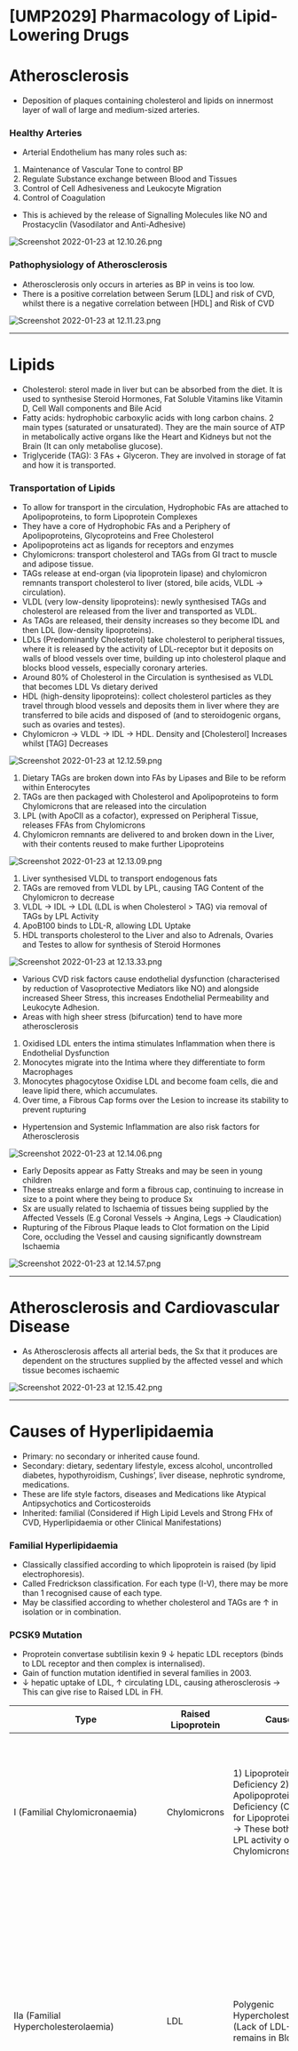 # [UMP2029] Pharmacology of Lipid-Lowering Drugs

# Atherosclerosis

- Deposition of plaques containing cholesterol and lipids on innermost layer of wall of large and medium-sized arteries.

### Healthy Arteries

- Arterial Endothelium has many roles such as:
1. Maintenance of Vascular Tone to control BP
2. Regulate Substance exchange between Blood and Tissues
3. Control of Cell Adhesiveness and Leukocyte Migration
4. Control of Coagulation
- This is achieved by the release of Signalling Molecules like NO and Prostacyclin (Vasodilator and Anti-Adhesive)

![Screenshot 2022-01-23 at 12.10.26.png](%5BUMP2029%5D%20Pharmacology%20of%20Lipid-Lowering%20Drugs%207b437ad734a9438ca4687e5bc14f708d/Screenshot_2022-01-23_at_12.10.26.png)

### Pathophysiology of Atherosclerosis

- Atherosclerosis only occurs in arteries as BP in veins is too low.
- There is a positive correlation between Serum [LDL] and risk of CVD, whilst there is a negative correlation between [HDL] and Risk of CVD

![Screenshot 2022-01-23 at 12.11.23.png](%5BUMP2029%5D%20Pharmacology%20of%20Lipid-Lowering%20Drugs%207b437ad734a9438ca4687e5bc14f708d/Screenshot_2022-01-23_at_12.11.23.png)

---

# Lipids

- Cholesterol: sterol made in liver but can be absorbed from the diet. It is used to synthesise Steroid Hormones, Fat Soluble Vitamins like Vitamin D, Cell Wall components and Bile Acid
- Fatty acids: hydrophobic carboxylic acids with long carbon chains. 2 main types (saturated or unsaturated). They are the main source of ATP in metabolically active organs like the Heart and Kidneys but not the Brain (It can only metabolise glucose).
- Triglyceride (TAG): 3 FAs + Glyceron. They are involved in storage of fat and how it is transported.

### Transportation of Lipids

- To allow for transport in the circulation, Hydrophobic FAs are attached to Apolipoproteins, to form Lipoprotein Complexes
- They have a core of Hydrophobic FAs and a Periphery of Apolipoproteins, Glycoproteins and Free Cholesterol
- Apolipoproteins act as ligands for receptors and enzymes
- Chylomicrons: transport cholesterol and TAGs from GI tract to muscle and adipose tissue.
- TAGs release at end-organ (via lipoprotein lipase) and chylomicron remnants transport cholesterol to liver (stored, bile acids, VLDL → circulation).
- VLDL (very low-density lipoproteins): newly synthesised TAGs and cholesterol are released from the liver and transported as VLDL.
- As TAGs are released, their density increases so they become IDL and then LDL (low-density lipoproteins).
- LDLs (Predominantly Cholesterol) take cholesterol to peripheral tissues, where it is released by the activity of LDL-receptor but it deposits on walls of blood vessels over time, building up into cholesterol plaque and blocks
blood vessels, especially coronary arteries.
- Around 80% of Cholesterol in the Circulation is synthesised as VLDL that becomes LDL Vs dietary derived
- HDL (high-density lipoproteins): collect cholesterol particles as they travel through blood vessels and deposits them in liver where they are transferred to bile acids and disposed of (and to
steroidogenic organs, such as ovaries and testes).
- Chylomicron → VLDL → IDL → HDL. Density and [Cholesterol] Increases whilst [TAG] Decreases

![Screenshot 2022-01-23 at 12.12.59.png](%5BUMP2029%5D%20Pharmacology%20of%20Lipid-Lowering%20Drugs%207b437ad734a9438ca4687e5bc14f708d/Screenshot_2022-01-23_at_12.12.59.png)

1. Dietary TAGs are broken down into FAs by Lipases and Bile to be reform within Enterocytes
2. TAGs are then packaged with Cholesterol and Apolipoproteins to form Chylomicrons that are released into the circulation
3. LPL (with ApoCII as a cofactor), expressed on Peripheral Tissue, releases FFAs from Chylomicrons 
4. Chylomicron remnants are delivered to and broken down in the Liver, with their contents reused to make further Lipoproteins

![Screenshot 2022-01-23 at 12.13.09.png](%5BUMP2029%5D%20Pharmacology%20of%20Lipid-Lowering%20Drugs%207b437ad734a9438ca4687e5bc14f708d/Screenshot_2022-01-23_at_12.13.09.png)

1. Liver synthesised VLDL to transport endogenous fats
2. TAGs are removed from VLDL by LPL, causing TAG Content of the Chylomicron to decrease
3. VLDL → IDL → LDL (LDL is when Cholesterol > TAG) via removal of TAGs by LPL Activity
4. ApoB100 binds to LDL-R, allowing LDL Uptake
5. HDL transports cholesterol to the Liver and also to Adrenals, Ovaries and Testes to allow for synthesis of Steroid Hormones

![Screenshot 2022-01-23 at 12.13.33.png](%5BUMP2029%5D%20Pharmacology%20of%20Lipid-Lowering%20Drugs%207b437ad734a9438ca4687e5bc14f708d/Screenshot_2022-01-23_at_12.13.33.png)

- Various CVD risk factors cause endothelial dysfunction (characterised by reduction of Vasoprotective Mediators like NO) and alongside increased Sheer Stress, this increases Endothelial Permeability and Leukocyte Adhesion.
- Areas with high sheer stress (bifurcation) tend to have more atherosclerosis
1. Oxidised LDL enters the intima stimulates Inflammation when there is Endothelial Dysfunction 
2. Monocytes migrate into the Intima where they differentiate to form Macrophages
3. Monocytes phagocytose Oxidise LDL and become foam cells, die and leave lipid there, which accumulates.
4. Over time, a Fibrous Cap forms over the Lesion to increase its stability to prevent rupturing 
- Hypertension and Systemic Inflammation are also risk factors for Atherosclerosis

![Screenshot 2022-01-23 at 12.14.06.png](%5BUMP2029%5D%20Pharmacology%20of%20Lipid-Lowering%20Drugs%207b437ad734a9438ca4687e5bc14f708d/Screenshot_2022-01-23_at_12.14.06.png)

- Early Deposits appear as Fatty Streaks and may be seen in young children
- These streaks enlarge and form a fibrous cap, continuing to increase in size to a point where they being to produce Sx
- Sx are usually related to Ischaemia of tissues being supplied by the Affected Vessels (E.g Coronal Vessels → Angina, Legs → Claudication)
- Rupturing of the Fibrous Plaque leads to Clot formation on the Lipid Core, occluding the Vessel and causing significantly downstream Ischaemia

![Screenshot 2022-01-23 at 12.14.57.png](%5BUMP2029%5D%20Pharmacology%20of%20Lipid-Lowering%20Drugs%207b437ad734a9438ca4687e5bc14f708d/Screenshot_2022-01-23_at_12.14.57.png)

---

# Atherosclerosis and Cardiovascular Disease

- As Atherosclerosis affects all arterial beds, the Sx that it produces are dependent on the structures supplied by the affected vessel and which tissue becomes ischaemic

![Screenshot 2022-01-23 at 12.15.42.png](%5BUMP2029%5D%20Pharmacology%20of%20Lipid-Lowering%20Drugs%207b437ad734a9438ca4687e5bc14f708d/Screenshot_2022-01-23_at_12.15.42.png)

---

# Causes of Hyperlipidaemia

- Primary: no secondary or inherited cause found.
- Secondary: dietary, sedentary lifestyle, excess alcohol, uncontrolled diabetes, hypothyroidism, Cushings’, liver disease,
nephrotic syndrome, medications.
- These are life style factors, diseases and Medications like Atypical Antipsychotics and Corticosteroids
- Inherited: familial (Considered if High Lipid Levels and Strong FHx of CVD, Hyperlipidaemia or other Clinical Manifestations)

### Familial Hyperlipidaemia

- Classically classified according to which lipoprotein is raised (by lipid electrophoresis).
- Called Fredrickson classification. For each type (I-V), there may be more than 1 recognised cause of each type.
- May be classified according to whether cholesterol and TAGs are ↑ in isolation or in combination.

### PCSK9 Mutation

- Proprotein convertase subtilisin kexin 9 ↓ hepatic LDL receptors (binds to LDL receptor and then complex is internalised).
- Gain of function mutation identified in several families in 2003.
- ↓ hepatic uptake of LDL, ↑ circulating LDL, causing atherosclerosis → This can give rise to Raised LDL in FH.

| Type | Raised Lipoprotein | Causes | Cholesterol | TAGs | Info |
| --- | --- | --- | --- | --- | --- |
| I (Familial Chylomicronaemia) | Chylomicrons | 1) Lipoprotein Lipase Deficiency 2) Apolipoprotein C-II Deficiency (Cofactor for Lipoprotein Lipase) → These both prevent LPL activity on Chylomicrons | No | Raised | It is autosomal Recessive, presents in Childhood and causes Severe Hypertriglyceridaemia, causing Recurrent Pancreatitis and Ruptive Cutaneous Xanthromata on the Skin. It is very rare. Main Rx is Severe Restriction of Dietary Fat Intake (As Chylomicrons transport Exogenous TAGs) |
| IIa (Familial Hypercholesterolaemia) | LDL | Polygenic Hypercholesterolaemia (Lack of LDL-R so LDL remains in Blood)  | Raised | No | One of the most common inherited CVDs. Heterozygous FH have a higher risk of Heart Disease that typically presents in 30s. Homozygotes may develop Heart Disease in Childhood. Sx = Tendon Xanthoma but as this only appears in 30% of Cases, Simon Broome Criteria is used to Dx, allowing for screening and Primary Prevention Measures in Family Members. In most causes, An Autosomal Dominant Monogenic can be found but when this is not present, Polygenic Cause is suspected |
| IIb → Familial Combined Hyperlipidaemia | LDL and VLDL | Thought to be polygenic, that manifests due to Lifestyle Factors | Raised | Raised | Characterised by overproduction of VLDL and ApoB and often causes premature Atherosclerosis. Familial Combined Hyperlipidaemia (Type IIb) is much more common than Dysbetalipoproteinaemia despite the same lipid profile |
| III → Dysbetalipoproteinaemia/Remnant Removal Disease | IDL |  | Raised | Raised | Some IDL can be directly removed by the Liver without being converted to LDL first. Defects in this cause raised IDL, causing Raised Cholesterol and TAG. ApoE is the Ligand on IDL for its Hepatic Receptor. There are 3 main ApoE Isoforms, with ApoE2:ApoE2 having a small chance of developing Dysbetalipoproteinaemia. Sx = Accelerated Atherosclerosis, Xanthoma Striatum Palmare (Yellow Palms) and Tuberoeruptive Xanthoma over Elbows and Knees |
| IV → Familial Hypertriglyceridaemia (Tends to present with Diabetes) | VLDL | Polygenic | No | Raised | Associated with Obesity and Hyperglycaemia and usually presents in Early Adulthood. It is associated with Premature Atherosclerosis as it is also associated with Diabetes and presents later in life. Despite a similar lipid profile, it is significantly more common than Type I FH |

![Screenshot 2022-01-23 at 16.12.27.png](%5BUMP2029%5D%20Pharmacology%20of%20Lipid-Lowering%20Drugs%207b437ad734a9438ca4687e5bc14f708d/Screenshot_2022-01-23_at_16.12.27.png)

---

# Lipid Lowering Drugs

- Very little evidence that there is a relationship between dietary cholesterol and serum cholesterol as the majority of circulating cholesterol is derived from Hepatic Synthesis vs Diet.
- Higher Dietary Cholesterol inhibits Hepatic Cholesterol Synthesis in a negative feedback loop and also increased HDL Levels alongside LDL, maintaining HDL:LDL
- Diets should be lower in (most) saturated fatty acids and especially trans-fatty acids (as these tend to contribute towards Insulin Insensitivity, Systemic Inflammation and Endothelial Dysfunction), and higher in unsaturated fat (especially poly-unsaturated).

---

# Who to Treat and Targets

### Who to Treat?

- Primary prevention: those at high-risk of developing cardiovascular disease.
1. Familial hyperlipidaemias
2. Diabetes
3. Chronic kidney disease
4. 10-year cardiovascular risk > 10% (e.g. QRISK3): This consider things such as lipid levels, BP, BMI, age, smoking status.
- Secondary prevention: statins should be offered to all those with established cardiovascular risk due to previous Cardiovascular Disease including MI, angina, PVD, non-haemorrhagic stroke and TIAs, irregardless of Lipid Levels.

### Targets (NICE - 2014)

- Primary Prevention - Measure total cholesterol, HDL cholesterol and non-HDL cholesterol in all people who have been started on high-intensity statin treatment at 3 months of treatment and aim for a greater than 40% ↓ in non-HDL cholesterol.
- Secondary Prevention - 40% reduction in Non-LDL Cholesterol with a target non-HDL < 2.5 mmol/L (Equivalent to LDL < 1.8 mmol/L)
- There has been no level of LDL below which benefit ceases or harm occurs identified (The Lower the LDL, the better)
- Therefore, extremely low LDL levels have been recommended for Very High Risk Px to reduce their risk of future CV Events
- Benefits are related to LDL Lowering rather than to a specific drug (E.g Statin)

![Screenshot 2022-01-23 at 16.42.47.png](%5BUMP2029%5D%20Pharmacology%20of%20Lipid-Lowering%20Drugs%207b437ad734a9438ca4687e5bc14f708d/Screenshot_2022-01-23_at_16.42.47.png)

---

# Treatments

- Life-style modification.
- Statins
- Ezetimibe
- Fibrates
- Bile acid sequestrants
- Nicotinic acid
- Omega 3 fatty acids
- Lomitapide
- Bile Acid Sequestrants, Nicotinic Acid and Omega 3 FAs are not recommended for the prevention of CVD (Either alone or in combination with a statin)
- Statins are the most effective and commonly prescribed Lipid Lowering Drugs
- Ezetimide, Fibrates and PCSK9i are also used

---

# Statins

- Competitively inhibit 3-hydroxy 3methylglutary coenzyme A (HMG
CoA) reductase (enzyme which catalyses rate-limiting step in
cholesterol synthesis).
- This Reduces Hepatocyte VLDL Synthesis and Upregulates LDL-R Expression to remove LDL from the Circulation
- Example: Simvastatin or Atorvastatin (Most commonly prescribed in Secondary Prevention)
- High Intensity Statins decrease LDL Levels by >40% (E.g Atorvastatin), commonly prescribed at 80mg, when it is most potent
- High Dose (80mg) Simvastatin is not recommended as it has a high incidence of Side Effects at this dose

![Screenshot 2022-01-23 at 12.22.23.png](%5BUMP2029%5D%20Pharmacology%20of%20Lipid-Lowering%20Drugs%207b437ad734a9438ca4687e5bc14f708d/Screenshot_2022-01-23_at_12.22.23.png)

### Uses and Side Effects

**First Drug of Choice in Primary and Secondary Prevention of CVD:**

- Some statins (with a short half-life like Fluvastatin and Simvastatin) should be taken at night as Hepatic Cholesterol Synthesis mostly occurs at Night (When Px is in Fasting State)
- Atorvastatin does not have to be taken specifically at night due to its longer half life

### Side Effects

1. Muscle effects: myopathy, myositis and rhabdomyolysis.
- These are rare, but more likely at higher doses and in high-risk patients (renal impairment, high alcohol intake, elderly).
1. Rare: hepatitis, jaundice.
2. Very rare: hepatic failure, interstitial lung disease, pancreatic, lupus-like reactions.
- These side effects are rare and hence, drugs are very well tolerated, with the predominant Sx Burden from Side Effects being due to the Nocebo effect (Negative Effects from Placebo)

---

# Ezetimibe

- Inhibits intestinal absorption of cholesterol (Niemann-Pick C1-like 1 protein) (but this is not main source of cholesterol).
- 2nd most commonly prescribed cholesterol lowering drug
- Used along has a modest effect on LDL levels.
- Used mainly as an adjunct to statin therapy to ↓ LDL levels (can be used instead of statins if statin not tolerated).
- No trial evidence that the use of Ezetimibe alongside Statins ↓ CV deaths beyond that achieved with statins alone.

---

# Fibrates

- Peroxisome proliferator activated receptor (PPARs) agonists.
1. ↑ fatty acid oxidation in muscle and liver.
2. Activation of lipoprotein lipase.
- This means they ↓ serum triglycerides (more effective than statins).
- Used mainly as an adjunct in Statin Therapy to treat high levels of serum TAGs (> 10 mmol/l) even after Treatment.
- Therefore, useful in familial hypertriglyceridaemia and mixed hyperlipidaemias.
- Often used in combination with a statin, but this ↑ risk of muscle side effects.
- Abdominal side-effects (e.g. nausea, diarrhoea) are common.
- Mixed evidence on effectiveness on reducing Cardiovascular Risk means they are not recommended as first or second line for Secondary Prevention of CVD and are mainly restricted to instances of Hypertriglyceridaemia

---

# Bile Acid Sequestrants

- Bind to and therefore inhibit intestinal reabsorption of bile acids.
- Promotes hepatic conversion of cholesterol into bile acids and in turn, ↑ hepatic uptake of circulating LDL.
- Used mainly as an adjunct in difficult to control hypercholesterolaemia (primary and familial) within specialised Lipid Clinics.
- Use limited by side effect: interference with fat-soluble vitamin absorption (A, D, K), GI disturbance, can induce hypertriglyceridaemia.
- E.g Cholestyramine

---

# Niacin (Nicotinic Acid/Vitamin B3)

- ↓ fatty acid mobilisation from periphery and ↓ hepatic VLDL synthesis.
- Drug with largest impact on HDL.
- Very commonly causes GI symptoms and flushing (due to induction of prostaglandin production which can be ↓ by taking aspirin).
- Very rarely used due to side effects.
- Used primarily as an adjunct to statins, where there is severe Atherosclerosis and they are not achieving their target LDL (and ideally at lowest dose to avoid side effects).

![Screenshot 2022-01-23 at 12.26.16.png](%5BUMP2029%5D%20Pharmacology%20of%20Lipid-Lowering%20Drugs%207b437ad734a9438ca4687e5bc14f708d/Screenshot_2022-01-23_at_12.26.16.png)

---

# Omega-3-Acid Ethyl Esters

- Essential for human health (particularly brain, CNS).
- Cannot be synthesised.
- Main sources are fish, some plants and seed oils.
- Shown to ↓ inflammation and CVD experimentally.
- Clinical studies have not convincingly shown a clinical benefit in terms of ↓ in CVD.
- Have a modest effect on TAGs and little effect on cholesterol.
- May be used as an adjunct to treat hypertriglyceridaemia.

---

# Lomitapide

- ‘Orphan Drug’
- For patients with homozygous familial hypercholesterolaemia only (Usually Children with extremely raised LDL).
- Inhibits microsomal triglyceride transfer protein (MTP) which is necessary for enterocyte synthesis of chylomicrons and liver synthesis of VLDL.
- No evidence that it ↓ CV risk but it does ↓ LDL.

![Screenshot 2022-01-23 at 16.31.51.png](%5BUMP2029%5D%20Pharmacology%20of%20Lipid-Lowering%20Drugs%207b437ad734a9438ca4687e5bc14f708d/Screenshot_2022-01-23_at_16.31.51.png)

---

# Newer Agents

- Some Cholesterol from HDL can be transferred to VLDL and LDL by CEPT (Cholesterylester Transfer Protein)
- Therefore, CEPT Antagonists should lower LDL and Raise HDL however, this drug class has not yet been successful

### PCSK9i

- mAb against PCSK9 increases Hepatic LDL-R Expression, increasing Hepatic Uptake of LDL to reduce Serum LDL levels
- E.g Evolocumab and Alirocumab
- They produce a 50-70% Reduction in LDL (Greater than that seen in statins alone) with Evolocumab also reducing risk of CVD Events
- However, they must be injected multiple times a year (E.g Evolocumab = Every 2 weeks) and they are expensive
- They are only recommended for Px with Established CVD and Persistently High LDL where Statins are ineffective/poorly tolerated or Primary Heterozygous FH with Persistently high LDL

---

# Management Algorithm

1. Start Px on 20mg Atorvastatin
2. Check Lipids 3 months later and if they have not reached <40% reduction in Non-HDL Cholesterol, increase Statin Dose and then add Ezetimibe if after Maximum Statin Therapy, Px does not reach target Cholesterol Reduction

![Screenshot 2022-01-23 at 16.43.10.png](%5BUMP2029%5D%20Pharmacology%20of%20Lipid-Lowering%20Drugs%207b437ad734a9438ca4687e5bc14f708d/Screenshot_2022-01-23_at_16.43.10.png)

1. Prescribe 80mg Atorvastatin unless there is a contraindication (E.g CKD → Start with 20mg, which can be increased to 40 mg if eGFR>30)
2. If Px does not reach 40% reduction in Non-HDL Cholesterol and LDL <1.8 mmol/L, Add Ezetimibe
3. If Px has still not reached Target Cholesterol Level and LDL > 3.5 mmo/L, give PSCK9i

![Screenshot 2022-01-23 at 16.44.48.png](%5BUMP2029%5D%20Pharmacology%20of%20Lipid-Lowering%20Drugs%207b437ad734a9438ca4687e5bc14f708d/Screenshot_2022-01-23_at_16.44.48.png)

---